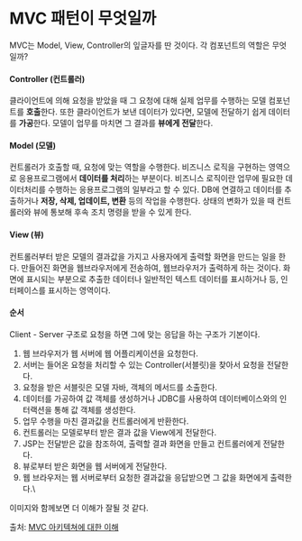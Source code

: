 # MVC 패턴이 무엇일까



MVC는 Model, View, Controller의 잎글자를 딴 것이다. 각 컴포넌트의 역할은 무엇일까?



#### Controller (컨트롤러)

클라이언트에 의해 요청을 받았을 때 그 요청에 대해 실제 업무를 수행하는 모델 컴포넌트를 **호출**한다. 또한 클라이언트가 보낸 데이터가 있다면, 모델에 전달하기 쉽게 데이터를 **가공**한다. 모델이 업무를 마치면 그 결과를 **뷰에게 전달**한다.



#### Model (모델)

컨트롤러가 호출할 때, 요청에 맞는 역할을 수행한다. 비즈니스 로직을 구현하는 영역으로 응용프로그램에서 **데이터를 처리**하는 부분이다. 비즈니스 로직이란 업무에 필요한 데이터처리를 수행하는 응용프로그램의 일부라고 할 수 있다. DB에 연결하고 데이터를 추출하거나 **저장, 삭제, 업데이트, 변환** 등의 작업을 수행한다. 상태의 변화가 있을 때 컨트롤러와 뷰에 통보해 후속 조치 명령을 받을 수 있게 한다.



#### View (뷰)

컨트롤러부터 받은 모델의 결과값을 가지고 사용자에게 출력할 화면을 만드는 일을 한다. 만들어진 화면을 웹브라우저에게 전송하여, 웹브라우저가 출력하게 하는 것이다. 화면에 표시되는 부분으로 추출한 데이터나 일반적인 텍스트 데이터를 표시하거나 등, 인터페이스를 표시하는 영역이다.



#### 순서

Client - Server 구조로 요청을 하면 그에 맞는 응답을 하는 구조가 기본이다.

1. 웹 브라우저가 웹 서버에 웹 어플리케이션을 요청한다.
2. 서버는 들어온 요청을 처리할 수 있는 Controller(서블릿)을 찾아서 요청을 전달한다.
3. 요청을 받은 서블릿은 모델 자바, 객체의 메서드를 소출한다.
4. 데이터를 가공하여 값 객체를 생성하거나 JDBC를 사용하여 데이터베이스와의 인터랙션을 통해 값 객체를 생성한다.
5. 업무 수행을 마친 결과값을 컨트롤러에게 반환한다.
6. 컨트롤러는 모델로부터 받은 결과 값을 View에게 전달한다.
7. JSP는 전달받은 값을 참조하여, 출력할 결과 화면을 만들고 컨트롤러에게 전달한다.
8. 뷰로부터 받은 화면을 웹 서버에게 전달한다.
9. 웹 브라우저는 웹 서버로부터 요청한 결과값을 응답받으면 그 값을 화면에게 출력한다.\





이미지와 함께보면 더 이해가 잘될 것 같다.

출처: [MVC 아키텍쳐에 대한 이해](https://asfirstalways.tistory.com/180)